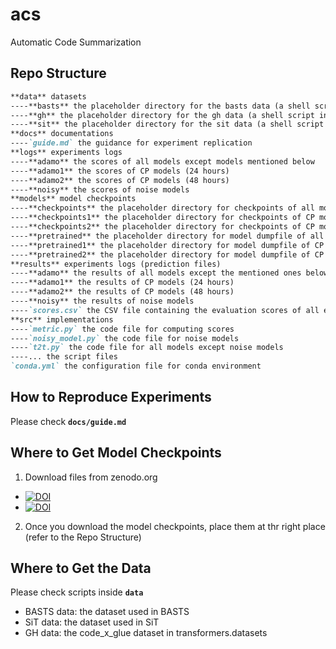 # acs
Automatic Code Summarization

## Repo Structure

```markdown
**data** datasets
----**basts** the placeholder directory for the basts data (a shell script included)
----**gh** the placeholder directory for the gh data (a shell script included)
----**sit** the placeholder directory for the sit data (a shell script included)
**docs** documentations
----`guide.md` the guidance for experiment replication
**logs** experiments logs
----**adamo** the scores of all models except models mentioned below
----**adamo1** the scores of CP models (24 hours)
----**adamo2** the scores of CP models (48 hours)
----**noisy** the scores of noise models
**models** model checkpoints
----**checkpoints** the placeholder directory for checkpoints of all models except the mentioned ones below
----**checkpoints1** the placeholder directory for checkpoints of CP models (24 hours)
----**checkpoints2** the placeholder directory for checkpoints of CP models (48 hours)
----**pretrained** the placeholder directory for model dumpfile of all models except the mentioned ones below
----**pretrained1** the placeholder directory for model dumpfile of CP models (24 hours)
----**pretrained2** the placeholder directory for model dumpfile of CP models (48 hours)
**results** experiments logs (prediction files)
----**adamo** the results of all models except the mentioned ones below
----**adamo1** the results of CP models (24 hours)
----**adamo2** the results of CP models (48 hours)
----**noisy** the results of noise models
----`scores.csv` the CSV file containing the evaluation scores of all experiments
**src** implementations
----`metric.py` the code file for computing scores
----`noisy_model.py` the code file for noise models
----`t2t.py` the code file for all models except noise models
----... the script files
`conda.yml` the configuration file for conda environment
```

## How to Reproduce Experiments

Please check **`docs/guide.md`**

## Where to Get Model Checkpoints

1. Download files from zenodo.org

- [![DOI](https://zenodo.org/badge/DOI/10.5281/zenodo.5594865.svg)](https://doi.org/10.5281/zenodo.5594865)
- [![DOI](https://zenodo.org/badge/DOI/10.5281/zenodo.5595080.svg)](https://doi.org/10.5281/zenodo.5595080)

2. Once you download the model checkpoints, place them at thr right place (refer to the Repo Structure)

## Where to Get the Data

Please check scripts inside **`data`**

- BASTS data: the dataset used in BASTS
- SiT data: the dataset used in SiT
- GH data: the code_x_glue dataset in transformers.datasets

